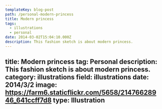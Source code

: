 ```yaml
---
templateKey: blog-post
path: /personal-modern-princess
title: Modern princess
tags:
  - illustrations
  - personal
date: 2014-03-02T15:04:10.000Z
description: This fashion sketch is about modern princess.
---
```


title: Modern princess
tag: Personal
description: This fashion sketch is about modern princess.
category: illustrations
field: illustrations
date: 2014/3/2
image: https://farm6.staticflickr.com/5658/21476628946_641ccff7d8
type: Illustration
---
